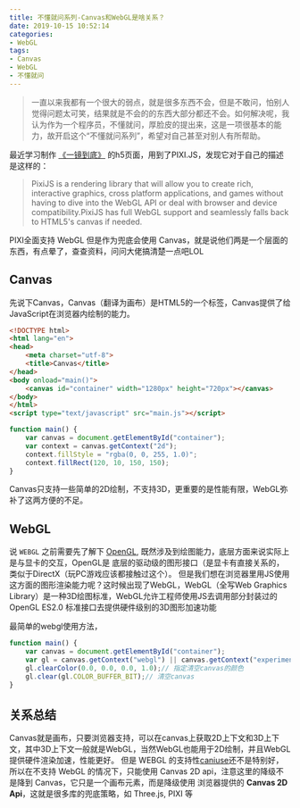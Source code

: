 ```yaml
---
title: 不懂就问系列-Canvas和WebGL是啥关系？
date: 2019-10-15 10:52:14
categories: 
- WebGL
tags:
- Canvas
- WebGL
- 不懂就问
---
```


> 一直以来我都有一个很大的弱点，就是很多东西不会，但是不敢问，怕别人觉得问题太可笑，结果就是不会的的东西大部分都还不会。如何解决呢，我认为作为一个程序员，不懂就问，厚脸皮的提出来，这是一项很基本的能力，故开启这个“不懂就问系列”，希望对自己甚至对别人有所帮助。

最近学习制作 [《一镜到底》](https://github.com/huguobo/One-Take) 的h5页面，用到了PIXI.JS，发现它对于自己的描述是这样的：
> PixiJS is a rendering library that will allow you to create rich, interactive graphics, cross platform applications, and games without having to dive into the WebGL API or deal with browser and device compatibility.PixiJS has full WebGL support and seamlessly falls back to HTML5's canvas if needed. 

PIXI全面支持 WebGL 但是作为兜底会使用 Canvas，就是说他们两是一个层面的东西，有点晕了，查查资料，问问大佬搞清楚一点吧LOL

## Canvas
先说下Canvas，Canvas（翻译为画布）是HTML5的一个标签，Canvas提供了给JavaScript在浏览器内绘制的能力。

```HTML
<!DOCTYPE html>
<html lang="en">
<head>
    <meta charset="utf-8">
    <title>Canvas</title>
</head>
<body onload="main()">
    <canvas id="container" width="1280px" height="720px"></canvas>
</body>
</html>
<script type="text/javascript" src="main.js"></script>
```

```JavaScript
function main() {
    var canvas = document.getElementById("container");
    var context = canvas.getContext("2d");
    context.fillStyle = "rgba(0, 0, 255, 1.0)";
    context.fillRect(120, 10, 150, 150);
}
```

Canvas只支持一些简单的2D绘制，不支持3D，更重要的是性能有限，WebGL弥补了这两方便的不足。

## WebGL
说 `WEBGL` 之前需要先了解下 [OpenGL](https://zh.wikipedia.org/wiki/OpenGL), 既然涉及到绘图能力，底层方面来说实际上是与显卡的交互，OpenGL是 底层的驱动级的图形接口（是显卡有直接关系的，类似于DirectX（玩PC游戏应该都接触过这个）。
但是我们想在浏览器里用JS使用这方面的图形渲染能力呢？这时候出现了WebGL，WebGL（全写Web Graphics Library）是一种3D绘图标准，WebGL允许工程师使用JS去调用部分封装过的 OpenGL ES2.0 标准接口去提供硬件级别的3D图形加速功能

最简单的webgl使用方法，
```JavaScript
function main() {
    var canvas = document.getElementById("container");
    var gl = canvas.getContext("webgl") || canvas.getContext("experimental-webgl");
    gl.clearColor(0.0, 0.0, 0.0, 1.0);// 指定清空canvas的颜色
    gl.clear(gl.COLOR_BUFFER_BIT);// 清空canvas
}
```
## 关系总结
Canvas就是画布，只要浏览器支持，可以在canvas上获取2D上下文和3D上下文，其中3D上下文一般就是WebGL，当然WebGL也能用于2D绘制，并且WebGL提供硬件渲染加速，性能更好。
但是 WEBGL 的支持性[caniuse](https://caniuse.com/#search=webgl)还不是特别好，所以在不支持 WebGL 的情况下，只能使用 Canvas 2D api，注意这里的降级不是降到 Canvas，它只是一个画布元素，而是降级使用 浏览器提供的 **Canvas 2D Api**，这就是很多库的兜底策略，如 Three.js, PIXI 等







